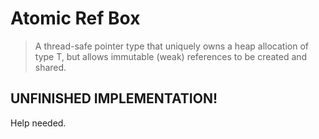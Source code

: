 # Atomic Ref Box
> A thread-safe pointer type that uniquely owns a heap allocation of type T,
> but allows immutable (weak) references to be created and shared.

## UNFINISHED IMPLEMENTATION!

Help needed.
